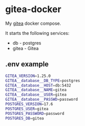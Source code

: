 # gitea-docker

My [gitea](https://about.gitea.com/) docker compose.

It starts the following services:
* db - postgres
* gitea - Gitea

## .env example

```bash
GITEA_VERSION=1.25.0
GITEA__database__DB_TYPE=postgres
GITEA__database__HOST=db:5432
GITEA__database__NAME=gitea  
GITEA__database__USER=gitea  
GITEA__database__PASSWD=password
POSTGRES_VERSION=17.6
POSTGRES_USER=gitea    
POSTGRES_PASSWORD=password
POSTGRES_DB=gitea
```

